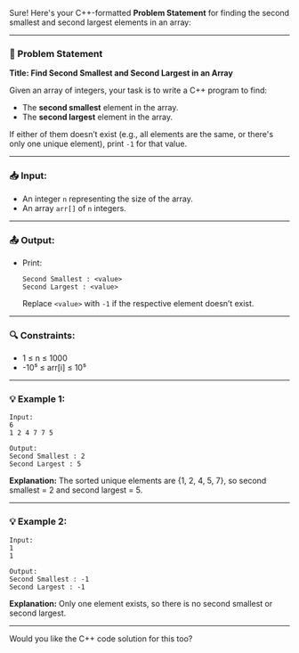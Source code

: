 Sure! Here's your C++-formatted **Problem Statement** for finding the second smallest and second largest elements in an array:

---

### 🧾 Problem Statement

**Title: Find Second Smallest and Second Largest in an Array**

Given an array of integers, your task is to write a C++ program to find:

* The **second smallest** element in the array.
* The **second largest** element in the array.

If either of them doesn’t exist (e.g., all elements are the same, or there's only one unique element), print `-1` for that value.

---

### 📥 Input:

* An integer `n` representing the size of the array.
* An array `arr[]` of `n` integers.

---

### 📤 Output:

* Print:

  ```
  Second Smallest : <value>
  Second Largest : <value>
  ```

  Replace `<value>` with `-1` if the respective element doesn’t exist.

---

### 🔍 Constraints:

* 1 ≤ n ≤ 1000
* -10⁵ ≤ arr\[i] ≤ 10⁵

---

### 💡 Example 1:

```
Input:
6
1 2 4 7 7 5

Output:
Second Smallest : 2
Second Largest : 5
```

**Explanation:**
The sorted unique elements are {1, 2, 4, 5, 7}, so second smallest = 2 and second largest = 5.

---

### 💡 Example 2:

```
Input:
1
1

Output:
Second Smallest : -1
Second Largest : -1
```

**Explanation:**
Only one element exists, so there is no second smallest or second largest.

---

Would you like the C++ code solution for this too?
